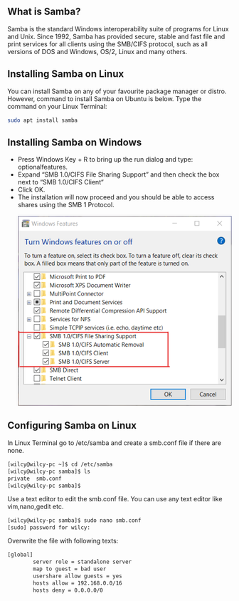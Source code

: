 ## What is Samba?
Samba is the standard Windows interoperability suite of programs for Linux and Unix. Since 1992, Samba has provided secure, stable and fast file and print services for all clients using the SMB/CIFS protocol, such as all versions of DOS and Windows, OS/2, Linux and many others.

## Installing Samba on Linux
You can install Samba on any of your favourite package manager or distro. However, command to install Samba on Ubuntu is below. Type the command on your Linux Terminal:
```bash
sudo apt install samba
```

## Installing Samba on Windows
- Press Windows Key + R to bring up the run dialog and type: optionalfeatures.
- Expand “SMB 1.0/CIFS File Sharing Support” and then check the box next to “SMB 1.0/CIFS Client“
- Click OK.
- The installation will now proceed and you should be able to access shares using the SMB 1 Protocol.<br><br>
![Samba Install Windows](installSambaWin.png)

## Configuring Samba on Linux
In Linux Terminal go to /etc/samba and create a smb.conf file if there are none.
```console
[wilcy@wilcy-pc ~]$ cd /etc/samba
[wilcy@wilcy-pc samba]$ ls
private  smb.conf
[wilcy@wilcy-pc samba]$
```
Use a text editor to edit the smb.conf file. You can use any text editor like vim,nano,gedit etc.
```console
[wilcy@wilcy-pc samba]$ sudo nano smb.conf
[sudo] password for wilcy:
```
Overwrite the file with following texts:
```
[global]
        server role = standalone server
        map to guest = bad user
        usershare allow guests = yes
        hosts allow = 192.168.0.0/16
        hosts deny = 0.0.0.0/0
```
